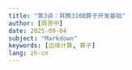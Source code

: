 ```yaml
---
title: "第3讲：昇腾310B算子开发基础"
author: [周贤中]
date: 2025-09-04
subject: "Markdown"
keywords: [边缘计算, 算子]
lang: zh-cn
---
```

